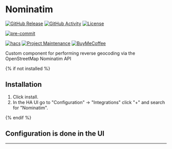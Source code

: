 # Nominatim

[![GitHub Release][releases-shield]][releases]
[![GitHub Activity][commits-shield]][commits]
[![License][license-shield]](LICENSE)

[![pre-commit][pre-commit-shield]][pre-commit]

[![hacs][hacsbadge]][hacs]
[![Project Maintenance][maintenance-shield]][user_profile]
[![BuyMeCoffee][buymecoffeebadge]][buymecoffee]

Custom component for performing reverse geocoding via the OpenStreetMap Nominatim API

{% if not installed %}

## Installation

1. Click install.
1. In the HA UI go to "Configuration" -> "Integrations" click "+" and search for "Nominatim".

{% endif %}

## Configuration is done in the UI

<!---->

---

[buymecoffee]: https://www.buymeacoffee.com/intrinseca
[buymecoffeebadge]: https://img.shields.io/badge/buy%20me%20a%20coffee-donate-yellow.svg?style=for-the-badge
[commits-shield]: https://img.shields.io/github/commit-activity/y/intrinseca/journey-custom-component.svg?style=for-the-badge
[commits]: https://github.com/intrinseca/journey-custom-component/commits/main
[hacs]: https://hacs.xyz
[hacsbadge]: https://img.shields.io/badge/HACS-Custom-orange.svg?style=for-the-badge
[license-shield]: https://img.shields.io/github/license/intrinseca/journey-custom-component.svg?style=for-the-badge
[maintenance-shield]: https://img.shields.io/badge/maintainer-%40intrinseca-blue.svg?style=for-the-badge
[pre-commit]: https://github.com/pre-commit/pre-commit
[pre-commit-shield]: https://img.shields.io/badge/pre--commit-enabled-brightgreen?style=for-the-badge
[releases-shield]: https://img.shields.io/github/release/intrinseca/journey-custom-component.svg?style=for-the-badge
[releases]: https://github.com/intrinseca/journey-custom-component/releases
[user_profile]: https://github.com/intrinseca
